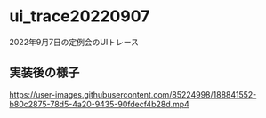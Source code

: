 # ui_trace20220907

2022年9月7日の定例会のUIトレース

## 実装後の様子

https://user-images.githubusercontent.com/85224998/188841552-b80c2875-78d5-4a20-9435-90fdecf4b28d.mp4